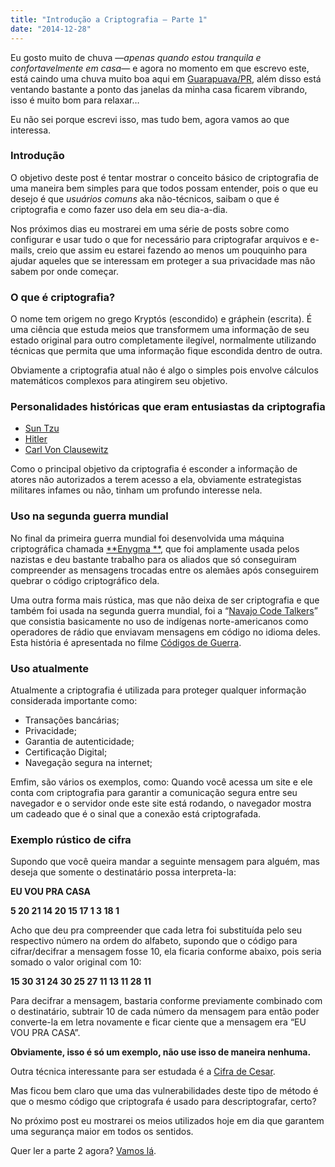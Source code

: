```yaml
---
title: "Introdução a Criptografia — Parte 1"
date: "2014-12-28"
---
```


Eu gosto muito de chuva —_apenas quando estou tranquila e confortavelmente em casa_— e agora no momento em que escrevo
este, está caindo uma chuva muito boa aqui em [Guarapuava/PR](http://pt.wikipedia.org/wiki/Guarapuava), além disso está
ventando bastante a ponto das janelas da minha casa ficarem vibrando, isso é muito bom para relaxar…

Eu não sei porque escrevi isso, mas tudo bem, agora vamos ao que interessa.

### Introdução

O objetivo deste post é tentar mostrar o conceito básico de criptografia de uma maneira bem simples para que todos
possam entender, pois o que eu desejo é que _usuários comuns_ aka não-técnicos, saibam o que é criptografia e como fazer
uso dela em seu dia-a-dia.

Nos próximos dias eu mostrarei em uma série de posts sobre como configurar e usar tudo o que for necessário para
criptografar arquivos e e-mails, creio que assim eu estarei fazendo ao menos um pouquinho para ajudar aqueles que se
interessam em proteger a sua privacidade mas não sabem por onde começar.

### O que é criptografia?

O nome tem origem no grego Kryptós (escondido) e gráphein (escrita). É uma ciência que estuda meios que transformem uma
informação de seu estado original para outro completamente ilegível, normalmente utilizando técnicas que permita que uma
informação fique escondida dentro de outra.

Obviamente a criptografia atual não é algo o simples pois envolve cálculos matemáticos complexos para atingirem seu
objetivo.

### Personalidades históricas que eram entusiastas da criptografia

- [Sun Tzu](http://pt.wikipedia.org/wiki/Sun_Tzu)
- [Hitler](http://pt.wikipedia.org/wiki/Adolf_Hitler)
- [Carl Von Clausewitz](http://pt.wikipedia.org/wiki/Carl_von_Clausewitz)

Como o principal objetivo da criptografia é esconder a informação de atores não autorizados a terem acesso a ela,
obviamente estrategistas militares infames ou não, tinham um profundo interesse nela.

### Uso na segunda guerra mundial

No final da primeira guerra mundial foi desenvolvida uma máquina criptográfica chamada [**Enygma
**](http://pt.wikipedia.org/wiki/Enigma_%28m%C3%A1quina%29), que foi amplamente usada pelos nazistas e deu bastante
trabalho para os aliados que só conseguiram compreender as mensagens trocadas entre os alemães após conseguirem quebrar
o código criptográfico dela.

Uma outra forma mais rústica, mas que não deixa de ser criptografia e que também foi usada na segunda guerra mundial,
foi a “[Navajo Code Talkers](http://navajocodetalkers.org/story-of-the-navajo-code-talkers/)” que consistia basicamente
no uso de indígenas norte-americanos como operadores de rádio que enviavam mensagens em código no idioma deles. Esta
história é apresentada no filme [Códigos de Guerra](http://www.adorocinema.com/filmes/filme-26823/).

### Uso atualmente

Atualmente a criptografia é utilizada para proteger qualquer informação considerada importante como:

- Transações bancárias;
- Privacidade;
- Garantia de autenticidade;
- Certificação Digital;
- Navegação segura na internet;

Emfim, são vários os exemplos, como: Quando você acessa um site e ele conta com criptografia para garantir a comunicação
segura entre seu navegador e o servidor onde este site está rodando, o navegador mostra um cadeado que é o sinal que a
conexão está criptografada.

### Exemplo rústico de cifra

Supondo que você queira mandar a seguinte mensagem para alguém, mas deseja que somente o destinatário possa
interpreta-la:

**EU VOU PRA CASA**

**5 20 21 14 20 15 17 1 3 18 1**

Acho que deu pra compreender que cada letra foi substituída pelo seu respectivo número na ordem do alfabeto, supondo que
o código para cifrar/decifrar a mensagem fosse 10, ela ficaria conforme abaixo, pois seria somado o valor original com
10:

**15 30 31 24 30 25 27 11 13 11 28 11**

Para decifrar a mensagem, bastaria conforme previamente combinado com o destinatário, subtrair 10 de cada número da
mensagem para então poder converte-la em letra novamente e ficar ciente que a mensagem era “EU VOU PRA CASA”.

**Obviamente, isso é só um exemplo, não use isso de maneira nenhuma.**

Outra técnica interessante para ser estudada é a [Cifra de Cesar](http://pt.wikipedia.org/wiki/Cifra_de_C%C3%A9sar).

Mas ficou bem claro que uma das vulnerabilidades deste tipo de método é que o mesmo código que criptografa é usado para
descriptografar, certo?

No próximo post eu mostrarei os meios utilizados hoje em dia que garantem uma segurança maior em todos os sentidos.

Quer ler a parte 2 agora? [Vamos lá](http://blog.adlermedrado.com.br/2014/12/introducao-a-criptografia-parte-2).

